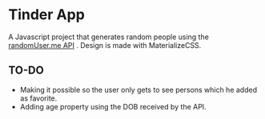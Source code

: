 # Tinder App #

A Javascript project that generates random people using the [randomUser.me API](https://randomuser.me) . 
Design is made with MaterializeCSS. 
## TO-DO ##
- Making it possible so the user only gets to see persons which he added as favorite. 
- Adding age property using the DOB received by the API.
